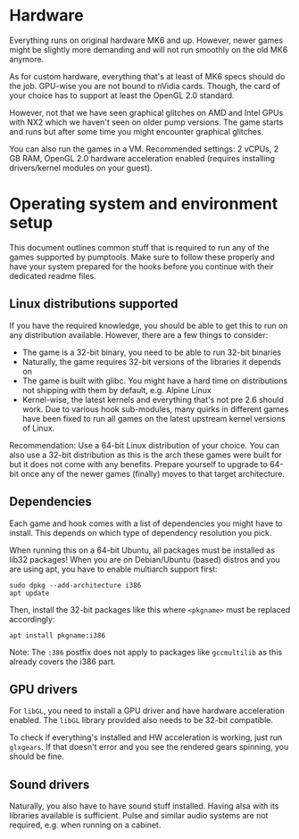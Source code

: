 # Hardware
Everything runs on original hardware MK6 and up. However, newer games might be slightly more demanding and will not
run smoothly on the old MK6 anymore.

As for custom hardware, everything that's at least of MK6 specs should do the job. GPU-wise you are not bound to nVidia
cards. Though, the card of your choice has to support at least the OpenGL 2.0 standard.

However, not that we have seen graphical glitches on AMD and Intel GPUs with NX2 which we haven't seen on older pump
versions. The game starts and runs but after some time you might encounter graphical glitches.

You can also run the games in a VM. Recommended settings: 2 vCPUs, 2 GB RAM, OpenGL 2.0 hardware acceleration enabled
(requires installing drivers/kernel modules on your guest).

# Operating system and environment setup
This document outlines common stuff that is required to run any of the games supported by pumptools. Make sure to follow
these properly and have your system prepared for the hooks before you continue with their dedicated readme files.

## Linux distributions supported
If you have the required knowledge, you should be able to get this to run on any distribution available. However, there
are a few things to consider:
* The game is a 32-bit binary, you need to be able to run 32-bit binaries
* Naturally, the game requires 32-bit versions of the libraries it depends on
* The game is built with glibc. You might have a hard time on distributions not shipping with them by default, e.g.
Alpine Linux
* Kernel-wise, the latest kernels and everything that's not pre 2.6 should work. Due to various hook sub-modules, many
quirks in different games have been fixed to run all games on the latest upstream kernel versions of Linux.

Recommendation: Use a 64-bit Linux distribution of your choice. You can also use a 32-bit distribution as this is the
arch these games were built for but it does not come with any benefits. Prepare yourself to upgrade to 64-bit once any
of the newer games (finally) moves to that target architecture.

## Dependencies
Each game and hook comes with a list of dependencies you might have to install. This depends on which type of dependency
resolution you pick.

When running this on a 64-bit Ubuntu, all packages must be installed as lib32 packages! When you are on Debian/Ubuntu
(based) distros and you are using apt, you have to enable multiarch support first:
```shell script
sudo dpkg --add-architecture i386
apt update
```

Then, install the 32-bit packages like this where `<pkgname>` must be replaced accordingly:
```shell script
apt install pkgname:i386
```

Note: The `:386` postfix does not apply to packages like `gccmultilib` as this already covers the i386 part.

## GPU drivers
For `libGL`, you need to install a GPU driver and have hardware acceleration enabled. The `libGL` library provided also
needs to be 32-bit compatible.

To check if everything's installed and HW acceleration is working, just run `glxgears`. If that doesn't error and you
see the rendered gears spinning, you should be fine.

## Sound drivers
Naturally, you also have to have sound stuff installed. Having alsa with its libraries available is sufficient. Pulse
and similar audio systems are not required, e.g. when running on a cabinet.